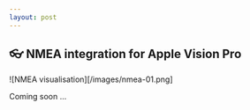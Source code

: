 ```yaml
---
layout: post
---
```


## 👓 NMEA integration for Apple Vision Pro

![NMEA visualisation][/images/nmea-01.png]

Coming soon ...
